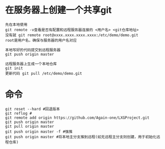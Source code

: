 # 在服务器上创建一个共享git
	先在本地使用
	git remote -v查看是否有配置和远程服务器连接的 <用户名> <git仓库地址>
	没有就 git remote root@xxxx.xxxx.xxxx.xxxx:/etc/demo/demo.git
	root是用户名，确保与服务器的用户名对应
	
	本地写好的代码提交到远程服务器
	git push origin master
	
	远程服务器上生成一个本地仓库
	git init
	更新代码 git pull /etc/demo/demo.git

# 命令
	git reset --hard #回退版本
	git	reflog #
	git remote add origin https://github.com/Again-one/LXGProject.git
	git push origin master
	git pull origin master
	git push origin master -f #强推
	git push origin master #将本地主分支推到远程(如无远程主分支则创建，用于初始化远程仓库)